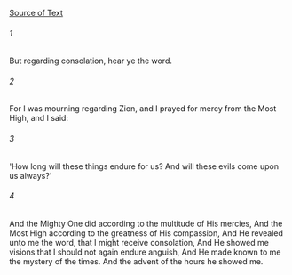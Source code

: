 [Source of Text](https://github.com/scrollmapper/bible_databases_deuterocanonical)

###### 1
But regarding consolation, hear ye the word.

###### 2
For I was mourning regarding Zion, and I prayed for mercy from the Most High, and I said:

###### 3
'How long will these things endure for us? And will these evils come upon us always?'

###### 4
And the Mighty One did according to the multitude of His mercies, And the Most High according to the greatness of His compassion, And He revealed unto me the word, that I might receive consolation, And He showed me visions that I should not again endure anguish, And He made known to me the mystery of the times. And the advent of the hours he showed me.